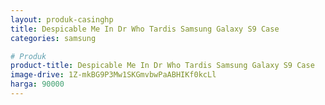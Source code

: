 ```yaml
---
layout: produk-casinghp
title: Despicable Me In Dr Who Tardis Samsung Galaxy S9 Case
categories: samsung

# Produk
product-title: Despicable Me In Dr Who Tardis Samsung Galaxy S9 Case
image-drive: 1Z-mkBG9P3Mw1SKGmvbwPaABHIKf0kcLl
harga: 90000
---
```

